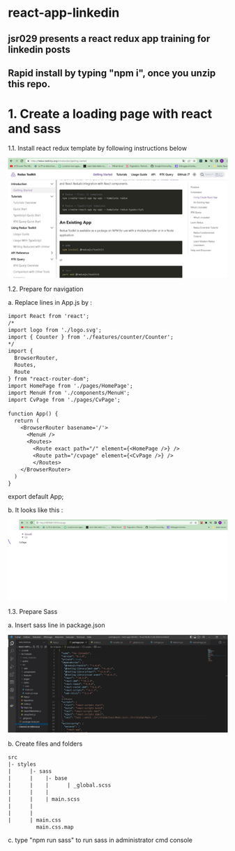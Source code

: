 # react-app-linkedin

## jsr029 presents a react redux app training for linkedin posts

## Rapid install by typing "npm i", once you unzip this repo.

# 1. Create a loading page with react and sass

1.1. Install react redux template by following instructions below

<img src="https://github.com/jsr029/react-app-linkedin/blob/master/images/redux-install.JPG" alt="Install react redux" />

1.2. Prepare for navigation

a. Replace lines in App.js by :

    import React from 'react';
    /*
    import logo from './logo.svg';
    import { Counter } from './features/counter/Counter';
    */
    import {
      BrowserRouter,
      Routes,
      Route
    } from "react-router-dom";
    import HomePage from './pages/HomePage';
    import MenuH from './components/MenuH';
    import CvPage from './pages/CvPage';

    function App() {
      return (
        <BrowserRouter basename='/'>
          <MenuH />
          <Routes>
            <Route exact path="/" element={<HomePage />} />
            <Route path="/cvpage" element={<CvPage />} />
            </Routes>
        </BrowserRouter>
      )
    }

export default App;

b. It looks like this :

<img src="https://github.com/jsr029/react-app-linkedin/blob/master/images/navigation.JPG" alt="Navigation sreen" />

1.3. Prepare Sass

a. Insert sass line in package.json 

<img src="https://github.com/jsr029/react-app-linkedin/blob/master/images/package.JPG" alt="package.json" />

b. Create files and folders

    src
    |- styles
    |      |- sass
    |      |    |- base
    |      |    |      | _global.scss
    |      |    | 
    |      |    | main.scss    
    |      |    
    |      |    
    |      | main.css
             main.css.map
    
 c. type "npm run sass" to run sass in administrator cmd console 
 
 
